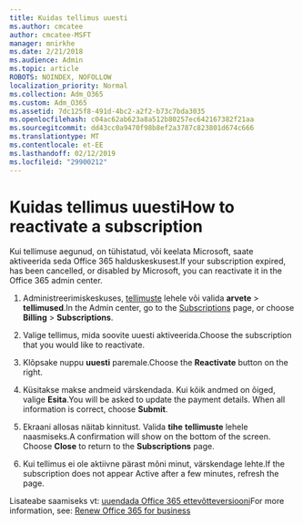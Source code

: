 ```yaml
---
title: Kuidas tellimus uuesti
ms.author: cmcatee
author: cmcatee-MSFT
manager: mnirkhe
ms.date: 2/21/2018
ms.audience: Admin
ms.topic: article
ROBOTS: NOINDEX, NOFOLLOW
localization_priority: Normal
ms.collection: Adm_O365
ms.custom: Adm_O365
ms.assetid: 7dc125f8-491d-4bc2-a2f2-b73c7bda3035
ms.openlocfilehash: c04ac62ab623a8a512b80257ec642167382f21aa
ms.sourcegitcommit: dd43cc0a9470f98b8ef2a3787c823801d674c666
ms.translationtype: MT
ms.contentlocale: et-EE
ms.lasthandoff: 02/12/2019
ms.locfileid: "29900212"
---
```

# <a name="how-to-reactivate-a-subscription"></a><span data-ttu-id="d055a-102">Kuidas tellimus uuesti</span><span class="sxs-lookup"><span data-stu-id="d055a-102">How to reactivate a subscription</span></span>

<span data-ttu-id="d055a-103">Kui tellimuse aegunud, on tühistatud, või keelata Microsoft, saate aktiveerida seda Office 365 halduskeskusest.</span><span class="sxs-lookup"><span data-stu-id="d055a-103">If your subscription expired, has been cancelled, or disabled by Microsoft, you can reactivate it in the Office 365 admin center.</span></span>
  
1. <span data-ttu-id="d055a-104">Administreerimiskeskuses, [tellimuste](https://go.microsoft.com/fwlink/p/?linkid=842054) lehele või valida **arvete** \> **tellimused**.</span><span class="sxs-lookup"><span data-stu-id="d055a-104">In the Admin center, go to the [Subscriptions](https://go.microsoft.com/fwlink/p/?linkid=842054) page, or choose **Billing** \> **Subscriptions**.</span></span>
    
2. <span data-ttu-id="d055a-105">Valige tellimus, mida soovite uuesti aktiveerida.</span><span class="sxs-lookup"><span data-stu-id="d055a-105">Choose the subscription that you would like to reactivate.</span></span>
    
3. <span data-ttu-id="d055a-106">Klõpsake nuppu **uuesti** paremale.</span><span class="sxs-lookup"><span data-stu-id="d055a-106">Choose the **Reactivate** button on the right.</span></span> 
    
4. <span data-ttu-id="d055a-p101">Küsitakse makse andmeid värskendada. Kui kõik andmed on õiged, valige **Esita**.</span><span class="sxs-lookup"><span data-stu-id="d055a-p101">You will be asked to update the payment details. When all information is correct, choose **Submit**.</span></span>
    
5. <span data-ttu-id="d055a-p102">Ekraani allosas näitab kinnitust. Valida **tihe** **tellimuste** lehele naasmiseks.</span><span class="sxs-lookup"><span data-stu-id="d055a-p102">A confirmation will show on the bottom of the screen. Choose **Close** to return to the **Subscriptions** page.</span></span> 
    
6. <span data-ttu-id="d055a-111">Kui tellimus ei ole aktiivne pärast mõni minut, värskendage lehte.</span><span class="sxs-lookup"><span data-stu-id="d055a-111">If the subscription does not appear Active after a few minutes, refresh the page.</span></span>
    
<span data-ttu-id="d055a-112">Lisateabe saamiseks vt: [uuendada Office 365 ettevõtteversiooni](https://support.office.com/article/8d83b530-f4ca-47f6-a666-e5791cbacc7e)</span><span class="sxs-lookup"><span data-stu-id="d055a-112">For more information, see: [Renew Office 365 for business](https://support.office.com/article/8d83b530-f4ca-47f6-a666-e5791cbacc7e)</span></span>
  

